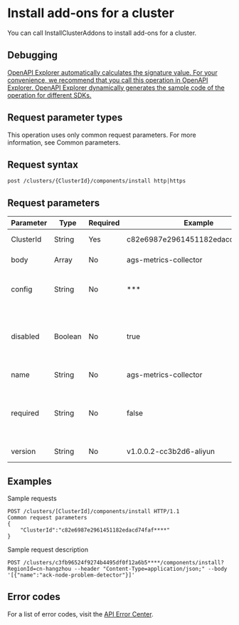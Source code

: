 # Install add-ons for a cluster

You can call InstallClusterAddons to install add-ons for a cluster.

## Debugging

[OpenAPI Explorer automatically calculates the signature value. For your convenience, we recommend that you call this operation in OpenAPI Explorer. OpenAPI Explorer dynamically generates the sample code of the operation for different SDKs.](https://api.aliyun.com/#product=CS&api=InstallClusterAddons&type=ROA&version=2015-12-15)

## Request parameter types

This operation uses only common request parameters. For more information, see Common parameters.

## Request syntax

```
post /clusters/{ClusterId}/components/install http|https
```

## Request parameters

|Parameter|Type|Required|Example|Description|
|---------|----|--------|-------|-----------|
|ClusterId|String|Yes|c82e6987e2961451182edacd74faf\*\*\*\*|The ID of the cluster. |
|body|Array|No|ags-metrics-collector|A list of add-ons. |
|config|String|No|\*\*\*|The configurations of the add-on. |
|disabled|Boolean|No|true|Specifies whether to disable automatic installation of the add-on. |
|name|String|No|ags-metrics-collector|The name of the add-on. |
|required|String|No|false|Specifies whether to enable automatic installation of the add-on. |
|version|String|No|v1.0.0.2-cc3b2d6-aliyun|The version of the add-on. |

## Examples

Sample requests

```
POST /clusters/[ClusterId]/components/install HTTP/1.1
Common request parameters
{
    "ClusterId":"c82e6987e2961451182edacd74faf****"
}
```

Sample request description

```
POST /clusters/c3fb96524f9274b4495df0f12a6b5****/components/install? RegionId=cn-hangzhou --header "Content-Type=application/json;" --body '[{"name":"ack-node-problem-detector"}]'
```

## Error codes

For a list of error codes, visit the [API Error Center](https://error-center.alibabacloud.com/status/product/CS).

